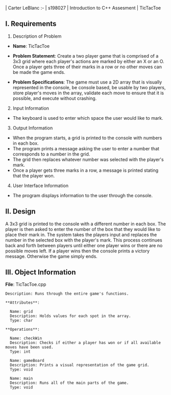| Carter LeBlanc
:-
| s198027
| Introduction to C++ Assesment
| TicTacToe

## I. Requirements

1. Description of Problem

  - **Name**: TicTacToe
  
  - **Problem Statement**: Create a two player game that is comprised of a 3x3 grid where each player's actions are marked by
  either an X or an O. Once a player gets three of their marks in a row or no other moves can be made the game ends.
  
  - **Problem Specifications**: The game must use a 2D array that is visually represented in the console, be console based, be usable by   two players, store player's moves in the array, validate each move to ensure that it is possible, and execute without crashing.
  
2. Input Information
  
  - The keyboard is used to enter which space the user would like to mark.
  
3. Output Information

  - When the program starts, a grid is printed to the console with numbers in each box.
  - The program prints a message asking the user to enter a number that corresponds to a number in the grid.
  - The grid then replaces whatever number was selected with the player's mark.
  - Once a player gets three marks in a row, a message is printed stating that the player won.
  
4. User Interface Information
  
  - The program displays information to the user through the console.
  
## II. Design

A 3x3 grid is printed to the console with a different number in each box. The player is then asked to enter the number of the box that
they would like to place their mark in. The system takes the players input and replaces the number in the selected box with the player's
mark. This process continues back and forth between players until either one player wins or there are no possible moves left. If a player wins then the console prints a victory message. Otherwise the game simply ends.

## III. Object Information

  **File**: TicTacToe.cpp
  
    Description: Runs through the entire game's functions.
    
    **Attributes**:
    
      Name: grid
      Description: Holds values for each spot in the array.
      Type: char
      
    **Operations**:
    
      Name: checkWin
      Description: Checks if either a player has won or if all available moves have been used.
      Type: int
      
      Name: gameBoard
      Description: Prints a visual representation of the game grid.
      Type: void
      
      Name: main
      Description: Runs all of the main parts of the game.
      Type: void
